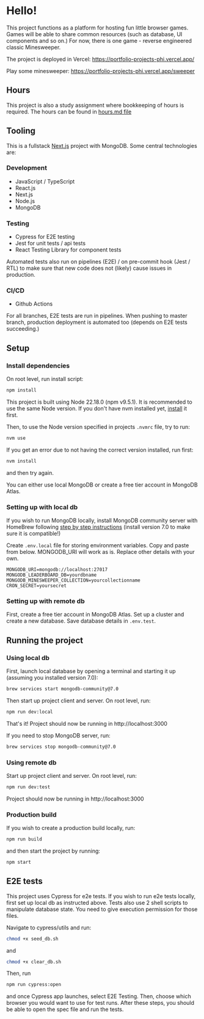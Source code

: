 # Hello!

This project functions as a platform for hosting fun little browser games. Games will be able to share common resources (such as database, UI components and so on.) For now, there is one game - reverse engineered classic Minesweeper.

The project is deployed in Vercel: https://portfolio-projects-phi.vercel.app/

Play some minesweeper: https://portfolio-projects-phi.vercel.app/sweeper

## Hours

This project is also a study assignment where bookkeeping of hours is required. The hours can be found in [hours.md file](/hours.md)

## Tooling

This is a fullstack [Next.js](https://nextjs.org/) project with MongoDB. Some central technologies are:

### Development

- JavaScript / TypeScript
- React.js
- Next.js
- Node.js
- MongoDB

### Testing

- Cypress for E2E testing
- Jest for unit tests / api tests
- React Testing Library for component tests

Automated tests also run on pipelines (E2E) / on pre-commit hook (Jest / RTL) to make sure that new code does not (likely) cause issues in production.

### CI/CD

- Github Actions

For all branches, E2E tests are run in pipelines. When pushing to master branch, production deployment is automated too (depends on E2E tests succeeding.)

## Setup

### Install dependencies

On root level, run install script:

```bash
npm install
```

This project is built using Node 22.18.0 (npm v9.5.1). It is recommended to use the same Node version. If you don't have nvm installed yet, [install](https://github.com/nvm-sh/nvm?tab=readme-ov-file#installing-and-updating) it first.

Then, to use the Node version specified in projects `.nvmrc` file, try to run:

```bash
nvm use
```

If you get an error due to not having the correct version installed, run first:

```bash
nvm install
```

and then try again.

You can either use local MongoDB or create a free tier account in MongoDB Atlas.

### Setting up with local db

If you wish to run MongoDB locally, install MongoDB community server with HomeBrew following [step by step instructions](https://www.mongodb.com/docs/manual/administration/install-community/#std-label-install-mdb-community-edition) (install version 7.0 to make sure it is compatible!)

Create `.env.local` file for storing environment variables. Copy and paste from below. MONGODB_URI will work as is. Replace other details with your own.

```
MONGODB_URI=mongodb://localhost:27017
MONGODB_LEADERBOARD_DB=yourdbname
MONGODB_MINESWEEPER_COLLECTION=yourcollectionname
CRON_SECRET=yoursecret
```

### Setting up with remote db

First, create a free tier account in MongoDB Atlas. Set up a cluster and create a new database. Save database details in `.env.test`.

## Running the project

### Using local db

First, launch local database by opening a terminal and starting it up (assuming you installed version 7.0):

```bash
brew services start mongodb-community@7.0
```

Then start up project client and server. On root level, run:

```bash
npm run dev:local
```

That's it! Project should now be running in http://localhost:3000

If you need to stop MongoDB server, run:

```bash
brew services stop mongodb-community@7.0
```

### Using remote db

Start up project client and server. On root level, run:

```bash
npm run dev:test
```

Project should now be running in http://localhost:3000

### Production build

If you wish to create a production build locally, run:

```bash
npm run build
```

and then start the project by running:

```bash
npm start
```

## E2E tests

This project uses Cypress for e2e tests. If you wish to run e2e tests locally, first set up local db as instructed above. Tests also use 2 shell scripts to manipulate database state. You need to give execution permission for those files.

Navigate to cypress/utils and run:

```bash
chmod +x seed_db.sh
```

and

```bash
chmod +x clear_db.sh
```

Then, run

```bash
npm run cypress:open
```

and once Cypress app launches, select E2E Testing. Then, choose which browser you would want to use for test runs. After these steps, you should be able to open the spec file and run the tests.
